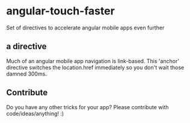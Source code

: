 # angular-touch-faster
Set of directives to accelerate angular mobile apps even further

## a directive
Much of an angular mobile app navigation is link-based. This 'anchor' directive switches the location.href immediately so you don't wait those damned 300ms.

## Contribute
Do you have any other tricks for your app? Please contribute with code/ideas/anything! :)
